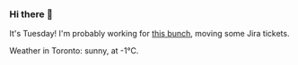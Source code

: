 ### Hi there :wave:

It's Tuesday! I'm probably working for [this bunch](https://github.com/kohofinancial), moving some Jira tickets.

Weather in Toronto: sunny, at -1°C.
